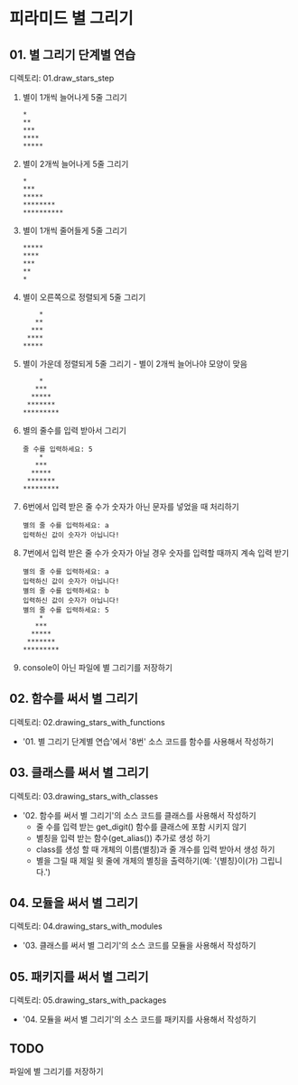 # 피라미드 별 그리기

## 01. 별 그리기 단계별 연습

디렉토리: 01.draw_stars_step

1. 별이 1개씩 늘어나게 5줄 그리기
  
    ```plaintext
    *
    **
    ***
    ****
    *****
    ```

2. 별이 2개씩 늘어나게 5줄 그리기

    ```plaintext
    *
    ***
    *****
    ********
    **********
    ```

3. 별이 1개씩 줄어들게 5줄 그리기

    ```plaintext
    *****
    ****
    ***
    **
    *
    ```

4. 별이 오른쪽으로 정렬되게 5줄 그리기

    ```plaintext
        *
       **
      ***
     ****
    *****
    ```

5. 별이 가운데 정렬되게 5줄 그리기 - 별이 2개씩 늘어나야 모양이 맞음

    ```plaintext
        *
       ***
      *****
     *******
    *********
    ```

6. 별의 줄수를 입력 받아서 그리기

    ```plaintext
    줄 수를 입력하세요: 5
        *
       ***
      *****
     *******
    *********
    ```

7. 6번에서 입력 받은 줄 수가 숫자가 아닌 문자를 넣었을 때 처리하기

    ```plaintext
    별의 줄 수를 입력하세요: a
    입력하신 값이 숫자가 아닙니다!
    ```

8. 7번에서 입력 받은 줄 수가 숫자가 아닐 경우 숫자를 입력할 때까지 계속 입력 받기

    ```plaintext
    별의 줄 수를 입력하세요: a
    입력하신 값이 숫자가 아닙니다!
    별의 줄 수를 입력하세요: b
    입력하신 값이 숫자가 아닙니다!
    별의 줄 수를 입력하세요: 5
        *
       ***
      *****
     *******
    *********
    ```

9. console이 아닌 파일에 별 그리기를 저장하기

## 02. 함수를 써서 별 그리기

디렉토리: 02.drawing_stars_with_functions

- '01. 별 그리기 단계별 연습'에서 '8번' 소스 코드를 함수를 사용해서 작성하기

## 03. 클래스를 써서 별 그리기

디렉토리: 03.drawing_stars_with_classes

- '02. 함수를 써서 별 그리기'의 소스 코드를 클래스를 사용해서 작성하기
  - 줄 수를 입력 받는 get_digit() 함수를 클래스에 포함 시키지 않기
  - 별칭을 입력 받는 함수(get_alias()) 추가로 생성 하기
  - class를 생성 할 때 개체의 이름(별칭)과 줄 개수를 입력 받아서 생성 하기
  - 별을 그릴 때 제일 윗 줄에 개체의 별칭을 출력하기(예: '{별칭}이(가) 그립니다.')

## 04. 모듈을 써서 별 그리기

디렉토리: 04.drawing_stars_with_modules

- '03. 클래스를 써서 별 그리기'의 소스 코드를 모듈을 사용해서 작성하기

## 05. 패키지를 써서 별 그리기

디렉토리: 05.drawing_stars_with_packages

- '04. 모듈을 써서 별 그리기'의 소스 코드를 패키지를 사용해서 작성하기

## TODO

파일에 별 그리기를 저장하기
